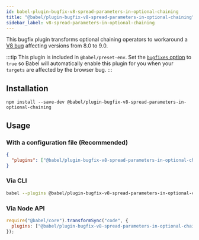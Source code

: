 ```yaml
---
id: babel-plugin-bugfix-v8-spread-parameters-in-optional-chaining
title: "@babel/plugin-bugfix-v8-spread-parameters-in-optional-chaining"
sidebar_label: v8-spread-parameters-in-optional-chaining
---
```


This bugfix plugin transforms optional chaining operators to workaround a [V8 bug](https://crbug.com/v8/11558) affecting versions from 8.0 to 9.0.

:::tip
This plugin is included in `@babel/preset-env`. Set the [`bugfixes` option](./preset-env.md#bugfixes) to `true` so Babel will automatically enable this plugin for you when your `targets` are affected by the browser bug.
:::

## Installation

```shell npm2yarn
npm install --save-dev @babel/plugin-bugfix-v8-spread-parameters-in-optional-chaining
```

## Usage

### With a configuration file (Recommended)

```json title="babel.config.json"
{
  "plugins": ["@babel/plugin-bugfix-v8-spread-parameters-in-optional-chaining"]
}
```

### Via CLI

```sh title="Shell"
babel --plugins @babel/plugin-bugfix-v8-spread-parameters-in-optional-chaining script.js
```

### Via Node API

```js title="JavaScript"
require("@babel/core").transformSync("code", {
  plugins: ["@babel/plugin-bugfix-v8-spread-parameters-in-optional-chaining"],
});
```
